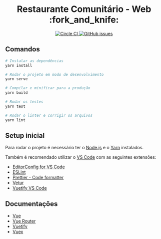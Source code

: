<h1 align="center">Restaurante Comunitário - Web :fork_and_knife:</h1>
<p align="center">
    <a href="https://circleci.com/gh/restaurante-popular-catolicasc/web">
        <img alt="Circle CI" src="https://circleci.com/gh/restaurante-popular-catolicasc/web/tree/master.svg?style=svg">
    </a>
    <a href="https://github.com/restaurante-popular-catolicasc/web/issues">
        <img alt="GitHub issues" src="https://img.shields.io/github/issues/restaurante-popular-catolicasc/web">
    </a>
</p>

## Comandos

```bash
# Instalar as dependências
yarn install

# Rodar o projeto em modo de desenvolvimento
yarn serve

# Compilar e minificar para a produção
yarn build

# Rodar os testes
yarn test

# Rodar o linter e corrigir os arquivos
yarn lint
```

## Setup inicial

Para rodar o projeto é necessário ter o [Node.js](https://nodejs.org/en/) e o [Yarn](https://yarnpkg.com/lang/en/) instalados.

Também é recomendado utilizar o [VS Code](https://code.visualstudio.com) com as seguintes extensões:

- [EditorConfig for VS Code](https://marketplace.visualstudio.com/items?itemName=EditorConfig.EditorConfig)
- [ESLint](https://marketplace.visualstudio.com/items?itemName=dbaeumer.vscode-eslint)
- [Prettier - Code formatter](https://marketplace.visualstudio.com/items?itemName=esbenp.prettier-vscode)
- [Vetur](https://marketplace.visualstudio.com/items?itemName=octref.vetur)
- [Vuetify VS Code](https://marketplace.visualstudio.com/items?itemName=vuetifyjs.vuetify-vscode)

## Documentações

- [Vue](https://br.vuejs.org/v2/guide/)
- [Vue Router](https://router.vuejs.org/guide/)
- [Vuetify](https://vuetifyjs.com/pt-BR/getting-started/quick-start)
- [Vuex](https://vuex.vuejs.org/ptbr/)
